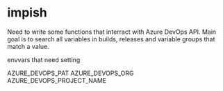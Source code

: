 # impish

Need to write some functions that interract with Azure DevOps API. Main goal is to search all variables in builds, releases and variable groups that match a value.

envvars that need setting

AZURE_DEVOPS_PAT
AZURE_DEVOPS_ORG
AZURE_DEVOPS_PROJECT_NAME